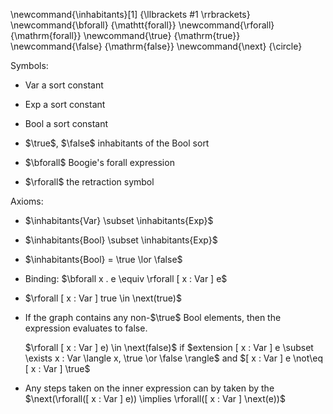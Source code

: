 \newcommand{\inhabitants}[1] {\llbrackets #1 \rrbrackets}
\newcommand{\bforall}        {\mathtt{forall}}
\newcommand{\rforall}        {\mathrm{forall}}
\newcommand{\true}           {\mathrm{true}}
\newcommand{\false}          {\mathrm{false}}
\newcommand{\next}           {\circle}

Symbols:

* Var               a sort constant
* Exp               a sort constant
* Bool              a sort constant
* $\true$, $\false$ inhabitants of the Bool sort

* $\bforall$    Boogie's forall expression
* $\rforall$    the retraction symbol

Axioms:

* $\inhabitants{Var}  \subset \inhabitants{Exp}$
* $\inhabitants{Bool} \subset \inhabitants{Exp}$
* $\inhabitants{Bool} = \true \lor \false$


* Binding: $\bforall x . e \equiv \rforall [ x : Var ] e$

* $\rforall [ x : Var ] true  \in \next(true)$

* If the graph contains any non-$\true$ Bool elements, then the expression evaluates to false.

  $\rforall [ x : Var ] e) \in \next(false)$
  if   $extension [ x : Var ] e \subset \exists x : Var \langle x, \true \or \false \rangle$
  and  $[ x : Var ] e \not\eq [ x : Var ] \true$

* Any steps taken on the inner expression can by taken by the 
  $\next(\rforall([ x : Var ] e)) \implies \rforall([ x : Var ] \next(e))$
